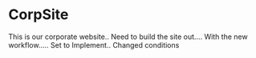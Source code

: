 # CorpSite

This is our corporate website..
Need to build the site out....
With the new workflow.....
Set to Implement..
Changed conditions

